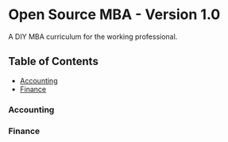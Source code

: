 # Open Source MBA - Version 1.0

A DIY MBA curriculum for the working professional.

## Table of Contents

- [Accounting](#Accounting)
- [Finance](#Finance)

### Accounting

### Finance
